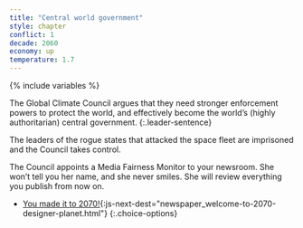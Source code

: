 ```yaml
---
title: "Central world government"
style: chapter
conflict: 1
decade: 2060
economy: up
temperature: 1.7
---
```


{% include variables %}

The Global Climate Council argues that they need stronger enforcement powers to protect the world, and effectively become the world’s (highly authoritarian) central government.
{:.leader-sentence}

The leaders of the rogue states that attacked the space fleet are imprisoned and the Council takes control.

The Council appoints a Media Fairness Monitor to your newsroom. She won’t tell you her name, and she never smiles. She will review everything you publish from now on.

- [You made it to 2070!](part-page_2070.html){:js-next-dest="newspaper_welcome-to-2070-designer-planet.html"}
{:.choice-options}
